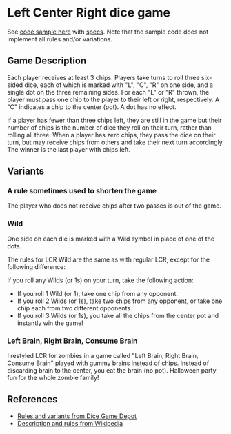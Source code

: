 # Left Center Right dice game

See [code sample here](left_center_right.rb) with [specs](spec/left_center_right_spec.rb).
Note that the sample code does not implement all rules and/or variations.

## Game Description
Each player receives at least 3 chips. Players take turns to roll three
six-sided dice, each of which is marked with "L", "C", "R" on one side, and a
single dot on the three remaining sides. For each "L" or "R" thrown, the player
must pass one chip to the player to their left or right, respectively. A "C"
indicates a chip to the center (pot). A dot has no effect.

If a player has fewer than three chips left, they are still in the game but
their number of chips is the number of dice they roll on their turn, rather
than rolling all three. When a player has zero chips, they pass the dice on
their turn, but may receive chips from others and take their next turn
accordingly. The winner is the last player with chips left.

## Variants
### A rule sometimes used to shorten the game
The player who does not receive chips after two passes is out of the game.

### Wild
One side on each die is marked with a Wild symbol in place of one of the dots.

The rules for LCR Wild are the same as with regular LCR, except for the
following difference:

If you roll any Wilds (or 1s) on your turn, take the following action:

* If you roll 1 Wild (or 1), take one chip from any opponent.
* If you roll 2 Wilds (or 1s), take two chips from any opponent, or take one
  chip each from two different opponents.
* If you roll 3 Wilds (or 1s), you take all the chips from the center pot and
  instantly win the game!

### Left Brain, Right Brain, Consume Brain
I restyled LCR for zombies in a game called "Left Brain, Right Brain, Consume
Brain" played with gummy brains instead of chips.  Instead of discarding brain
to the center, you eat the brain (no pot).  Halloween party fun for the whole
zombie family!

## References
* [Rules and variants from Dice Game Depot](https://www.dicegamedepot.com/lcr-dice-game-rules/)
* [Description and rules from Wikipedia](https://en.wikipedia.org/wiki/LCR_(dice_game))

